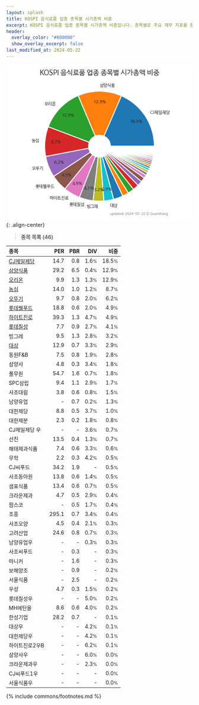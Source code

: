```yaml
---
layout: splash
title: KOSPI 음식료품 업종 종목별 시가총액 비중
excerpt: KOSPI 음식료품 업종 종목별 시가총액 비중입니다. 종목별로 주요 재무 지표를 함께 표시합니다.
header:
  overlay_color: "#800000"
  show_overlay_excerpt: false
last_modified_at: 2024-05-22
---
```



![KOSPI 음식료품 업종 종목별 시가총액 비중](/stats/sector/images/kospi_업종_음식료품_종목.png){: .align-center}


> **종목 목록 (46)**<a id="list"></a>

| **종목** | **PER** | **PBR** | **DIV** | **비중** |
| :------- | ------: | ------: | ------: | -------: |
| [CJ제일제당](/097950/) | 14.7 | 0.8 | 1.6<small>%</small> | 18.5<small>%</small> |
| [삼양식품](/003230/) | 29.2 | 6.5 | 0.4<small>%</small> | 12.9<small>%</small> |
| [오리온](/271560/) | 9.9 | 1.3 | 1.3<small>%</small> | 12.9<small>%</small> |
| [농심](/004370/) | 14.0 | 1.0 | 1.2<small>%</small> | 8.7<small>%</small> |
| [오뚜기](/007310/) | 9.7 | 0.8 | 2.0<small>%</small> | 6.2<small>%</small> |
| [롯데웰푸드](/280360/) | 18.8 | 0.6 | 2.0<small>%</small> | 4.9<small>%</small> |
| [하이트진로](/000080/) | 39.3 | 1.3 | 4.7<small>%</small> | 4.9<small>%</small> |
| [롯데칠성](/005300/) | 7.7 | 0.9 | 2.7<small>%</small> | 4.1<small>%</small> |
| 빙그레 | 9.5 | 1.3 | 2.8<small>%</small> | 3.2<small>%</small> |
| [대상](/001680/) | 12.9 | 0.7 | 3.3<small>%</small> | 2.9<small>%</small> |
| 동원F&B | 7.5 | 0.8 | 1.9<small>%</small> | 2.8<small>%</small> |
| 삼양사 | 4.8 | 0.3 | 3.4<small>%</small> | 1.8<small>%</small> |
| 풀무원 | 54.7 | 1.6 | 0.7<small>%</small> | 1.8<small>%</small> |
| SPC삼립 | 9.4 | 1.1 | 2.9<small>%</small> | 1.7<small>%</small> |
| 사조대림 | 3.8 | 0.6 | 0.8<small>%</small> | 1.5<small>%</small> |
| 남양유업 | - | 0.7 | 0.2<small>%</small> | 1.3<small>%</small> |
| 대한제당 | 8.8 | 0.5 | 3.7<small>%</small> | 1.0<small>%</small> |
| 대한제분 | 2.3 | 0.2 | 1.8<small>%</small> | 0.8<small>%</small> |
| CJ제일제당 우 | - | - | 3.6<small>%</small> | 0.7<small>%</small> |
| 선진 | 13.5 | 0.4 | 1.3<small>%</small> | 0.7<small>%</small> |
| 해태제과식품 | 7.4 | 0.6 | 3.3<small>%</small> | 0.6<small>%</small> |
| 무학 | 2.2 | 0.3 | 4.2<small>%</small> | 0.5<small>%</small> |
| CJ씨푸드 | 34.2 | 1.9 | - | 0.5<small>%</small> |
| 사조동아원 | 13.8 | 0.6 | 1.4<small>%</small> | 0.5<small>%</small> |
| 샘표식품 | 13.4 | 0.6 | 0.7<small>%</small> | 0.5<small>%</small> |
| 크라운제과 | 4.7 | 0.5 | 2.9<small>%</small> | 0.4<small>%</small> |
| 팜스코 | - | 0.5 | 1.7<small>%</small> | 0.4<small>%</small> |
| 조흥 | 295.1 | 0.7 | 3.4<small>%</small> | 0.4<small>%</small> |
| 사조오양 | 4.5 | 0.4 | 2.1<small>%</small> | 0.3<small>%</small> |
| 고려산업 | 24.6 | 0.8 | 0.7<small>%</small> | 0.3<small>%</small> |
| 남양유업우 | - | - | 0.3<small>%</small> | 0.3<small>%</small> |
| 사조씨푸드 | - | 0.3 | - | 0.3<small>%</small> |
| 마니커 | - | 1.6 | - | 0.3<small>%</small> |
| 보해양조 | - | 0.9 | - | 0.2<small>%</small> |
| 서울식품 | - | 2.5 | - | 0.2<small>%</small> |
| 우성 | 4.7 | 0.3 | 1.5<small>%</small> | 0.2<small>%</small> |
| 롯데칠성우 | - | - | 5.0<small>%</small> | 0.2<small>%</small> |
| MH에탄올 | 8.6 | 0.6 | 4.0<small>%</small> | 0.2<small>%</small> |
| 한성기업 | 28.2 | 0.7 | - | 0.1<small>%</small> |
| 대상우 | - | - | 4.2<small>%</small> | 0.1<small>%</small> |
| 대한제당우 | - | - | 4.2<small>%</small> | 0.1<small>%</small> |
| 하이트진로2우B | - | - | 6.2<small>%</small> | 0.1<small>%</small> |
| 삼양사우 | - | - | 6.0<small>%</small> | 0.0<small>%</small> |
| 크라운제과우 | - | - | 2.3<small>%</small> | 0.0<small>%</small> |
| CJ씨푸드1우 | - | - | - | 0.0<small>%</small> |
| 서울식품우 | - | - | - | 0.0<small>%</small> |

{% include commons/footnotes.md %}